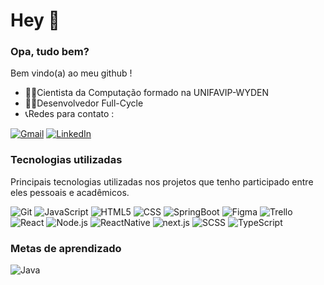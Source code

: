 # Hey 👋


### Opa, tudo bem?

Bem vindo(a) ao meu github !

 - 👨‍🎓Cientista da Computação formado na UNIFAVIP-WYDEN
 - 👨‍💻Desenvolvedor Full-Cycle
 - 📞Redes para contato :  

[![Gmail](https://img.shields.io/badge/-GMAIL-D14836?style=for-the-badge&logo=gmail&logoColor=white)](mailto:thiagonunes026@gmail.com)
[![LinkedIn](https://img.shields.io/badge/-LINKEDIN-0077B5?style=for-the-badge&logo=linkedin&logoColor=white)](https://www.linkedin.com/in/thiago-gouv%C3%AAa-aa3bb915a/)

### Tecnologias utilizadas

Principais tecnologias utilizadas nos projetos que tenho participado entre eles pessoais e acadêmicos.

![Git](https://img.shields.io/badge/-Git-222222?style=flat&logo=git&logoColor=F05032)
![JavaScript](https://img.shields.io/badge/-JavaScript-222222?style=flat&logo=javascript)
![HTML5](https://img.shields.io/badge/-HTML5-222222?style=flat&logo=html5)
![CSS](https://img.shields.io/badge/-CSS-222222?style=flat&logo=css3&logoColor=blue)
![SpringBoot](https://img.shields.io/badge/-SpringBoot-222222?style=flat&logo=spring&logoColor=green)
![Figma](https://img.shields.io/badge/-Figma-222222?style=flat&logo=figma&logoColor=violet)
![Trello](https://img.shields.io/badge/-Trello-222222?style=flat&logo=trello&logoColor=blue)
![React](https://img.shields.io/badge/-React-222222?style=flat&logo=React&logoColor=61DAFB)
![Node.js](https://img.shields.io/badge/-Node.js-222222?style=flat&logo=node.js&logoColor=339933)
![ReactNative](https://img.shields.io/badge/-ReactNative-222222?style=flat&logo=React&logoColor=61DAFB)
![next.js](https://img.shields.io/badge/nextjs-%23000000.svg?&style=for-the-badge&logo=next.js&logoColor=white")
![SCSS](https://img.shields.io/badge/SASS-hotpink.svg?&style=for-the-badge&logo=SASS&logoColor=white")
![TypeScript](https://img.shields.io/badge/typescript-%23007ACC.svg?&style=for-the-badge&logo=typescript&logoColor=white")

### Metas de aprendizado

![Java](https://img.shields.io/badge/-Java-222222?style=flat&logo=java&logoColor=white)

